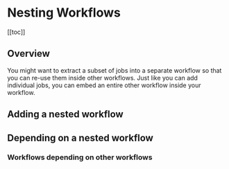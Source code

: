 # Nesting Workflows

[[toc]]

## Overview

You might want to extract a subset of jobs into a separate workflow so that you can re-use them inside other workflows. Just like you can add individual jobs, you can embed an entire other workflow inside your workflow.

## Adding a nested workflow

## Depending on a nested workflow

### Workflows depending on other workflows
